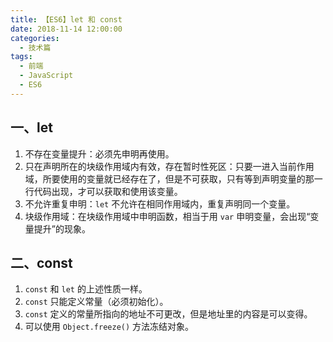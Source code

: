 ```yaml
---
title: 【ES6】let 和 const
date: 2018-11-14 12:00:00
categories:
  - 技术篇
tags:
  - 前端
  - JavaScript
  - ES6
---
```


## 一、let
1. 不存在变量提升：必须先申明再使用。
2. 只在声明所在的块级作用域内有效，存在暂时性死区：只要一进入当前作用域，所要使用的变量就已经存在了，但是不可获取，只有等到声明变量的那一行代码出现，才可以获取和使用该变量。
3. 不允许重复申明：`let` 不允许在相同作用域内，重复声明同一个变量。
4. 块级作用域：在块级作用域中申明函数，相当于用 `var` 申明变量，会出现“变量提升”的现象。

## 二、const
1. `const` 和 `let` 的上述性质一样。
2. `const` 只能定义常量（必须初始化）。
3. `const` 定义的常量所指向的地址不可更改，但是地址里的内容是可以变得。
4. 可以使用 `Object.freeze()` 方法冻结对象。

